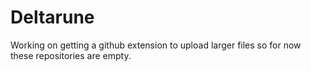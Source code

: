 # Deltarune
Working on getting a github extension to upload larger files so for now these repositories are empty.
